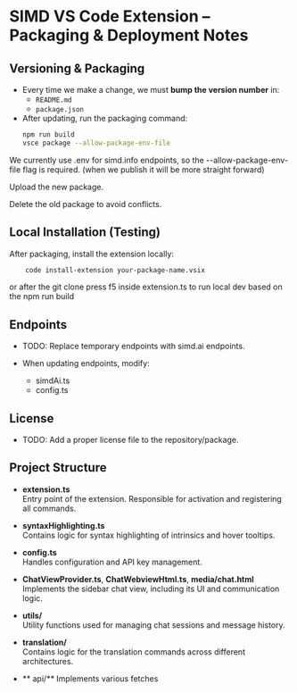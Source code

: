 # SIMD VS Code Extension – Packaging & Deployment Notes

## Versioning & Packaging
- Every time we make a change, we must **bump the version number** in:
  - `README.md`
  - `package.json`
- After updating, run the packaging command:
  ```bash
  npm run build
  vsce package --allow-package-env-file


We currently use .env for simd.info endpoints, so the --allow-package-env-file flag is required.
(when we publish it will be more straight forward)

Upload the new package.

Delete the old package to avoid conflicts.

## Local Installation (Testing)
After packaging, install the extension locally:
```bash
    code install-extension your-package-name.vsix
```

or after the git clone
press f5 inside extension.ts to run local dev based on the npm run build

## Endpoints
- TODO: Replace temporary endpoints with simd.ai endpoints.

- When updating endpoints, modify:
    - simdAi.ts
    - config.ts

## License
- TODO: Add a proper license file to the repository/package.

## Project Structure
- **extension.ts**  
  Entry point of the extension. Responsible for activation and registering all commands.

- **syntaxHighlighting.ts**  
  Contains logic for syntax highlighting of intrinsics and hover tooltips.

- **config.ts**  
  Handles configuration and API key management.

- **ChatViewProvider.ts**, **ChatWebviewHtml.ts**, **media/chat.html**  
  Implements the sidebar chat view, including its UI and communication logic.

- **utils/**  
  Utility functions used for managing chat sessions and message history.

- **translation/**  
  Contains logic for the translation commands across different architectures.

- ** api/** 
  Implements various fetches